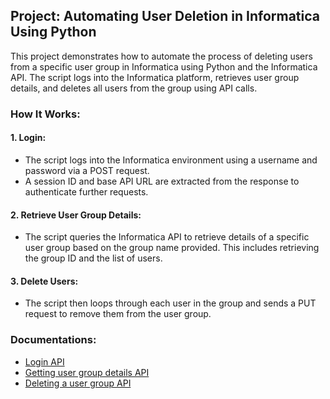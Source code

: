## Project: Automating User Deletion in Informatica Using Python
This project demonstrates how to automate the process of deleting users from a specific user group in Informatica using Python and the Informatica API. The script logs into the Informatica platform, retrieves user group details, and deletes all users from the group using API calls.

### How It Works:
#### 1. Login:

- The script logs into the Informatica environment using a username and password via a POST request.
- A session ID and base API URL are extracted from the response to authenticate further requests.

#### 2. Retrieve User Group Details:

- The script queries the Informatica API to retrieve details of a specific user group based on the group name provided. This includes retrieving the group ID and the list of users.

#### 3. Delete Users:

- The script then loops through each user in the group and sends a PUT request to remove them from the user group.

### Documentations:
- [Login API](https://docs.informatica.com/integration-cloud/b2b-gateway/current-version/rest-api-reference/platform-rest-api-version-3-resources/login.html)
- [Getting user group details API](https://docs.informatica.com/integration-cloud/b2b-gateway/current-version/rest-api-reference/platform-rest-api-version-3-resources/user-groups/getting-user-group-details.html)
- [Deleting a user group API](https://docs.informatica.com/integration-cloud/b2b-gateway/current-version/rest-api-reference/platform-rest-api-version-3-resources/user-groups/deleting-a-user-group.html)
